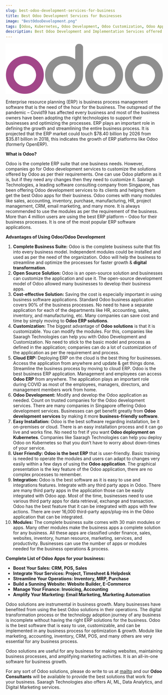 ```yaml
---
slug: best-odoo-development-services-for-business
title: Best Odoo Development Services for Businesses
image: "BestOdooDevelopment.png"
tags: [Odoo, Kubernetes, Odoo Development, Odoo Customization, Odoo Apps, ERP Solutions, ERP Platforms, Best ERP Solutions, Odoo ERP Solutions, Saaragh Technologies]
description: Best Odoo Development and Implementation Services offered by Saaragh Technologies along with support for deploying it on Kubernetes.
---
```



![Best Odoo Development Services for Businesses](BestOdooDevelopment.png)

Enterprise resource planning (ERP) is business process management software that is the need of the hour for the business. The outspread of the pandemic – Covid19 has affected every business and most of the business owners have been adopting the right technologies to support their businesses and optimizing the processes. ERP plays an important role in defining the growth and streamlining the entire business process. It is projected that the ERP market could touch $78.40 billion by 2026 from $35.81 billion in 2018, this indicates the growth of ERP platforms like Odoo (formerly OpenERP).

<!--truncate-->

__What is Odoo?__

Odoo is the complete ERP suite that one business needs. However, companies go for Odoo development services to customize the solutions offered by Odoo as per their requirements. One can use Odoo platform as it is, but if they need any changes then they need to customize it. Saaragh Technologies, a leading software consulting company from Singapore, has been offering Odoo development services to its clients and helping them get the best Odoo apps for their business. Odoo comes with many modules like sales, accounting, inventory, purchase, manufacturing, HR, project management, CRM, email marketing, and many more. It is always recommended to use the modules as per the requirement of the business. More than 4 million users are using the best ERP platform – Odoo for their business processes. It is one of the most popular ERP software applications.

__Advantages of Using Odoo/Odoo Development__
1.	__Complete Business Suite:__ Odoo is the complete business suite that fits into every business model. Independent modules could be installed and used as per the need of the organization. Odoo will help the business to streamline and optimize the processes for faster growth & __digital transformation__. 
2.	__Open Source Solution:__ Odoo is an open-source solution and businesses can customize the application and use it. The open-source development model of Odoo allowed many businesses to develop their business apps. 
3.	__Cost-effective Solution:__ Saving the cost is especially important in using business software applications. Standard Odoo business application covers 90% of the business processes. No need to have a separate application for each of the departments like HR, accounting, sales, inventory, and manufacturing, etc. Many companies can save cost and time by simply moving to __Odoo ERP solutions__.
4.	__Customization:__ The biggest advantage of __Odoo solutions__ is that it is customizable. You can modify the modules. For this, companies like Saaragh Technologies can help you with Odoo Development and Customization. No need to stick to the basic model and process as defined in the application; companies can do a lot of customization of the application as per the requirement and process.
5.	__Cloud ERP:__ Deploying ERP on the cloud is the best thing for businesses. Access the application from anywhere and update & get things done. Streamline the business process by moving to cloud ERP. Odoo is the best business ERP application. Management and employees can access __Odoo ERP__ from anywhere. The application plays an important role during COVID as most of the employees, managers, directors, and management members work from home. 
6.	__Odoo Development:__ Modify and develop the Odoo application as needed. Count on trusted companies for the Odoo development services. There are many companies in Singapore offering Odoo development services. Businesses can get benefit greatly from __Odoo development services__ by making it more __business-friendly software__. 
7.	__Easy Installation:__ Odoo is the best software regarding installation, be it on-premises or cloud. There is an easy installation process and it can go live and works fine. No need to fret if you want __Odoo deployment on Kubernetes__. Companies like Saaragh Technologies can help you deploy Odoo on Kubernetes so that you don’t have to worry about down-times of your service. 
8.	__User Friendly:__ __Odoo is the best ERP__ that is user-friendly. Basic training is needed to operate the modules and users can adapt to changes very easily within a few days of using the __Odoo application__. The graphical presentation is the key feature of the Odoo application, there are no complex processes to remember. 
9.	__Integration:__ Odoo is the best software as it is easy to use and integrations features. Integrate with any third party apps in Odoo. There are many third party apps in the application those can be easily integrated with Odoo app. Most of the time, businesses need to use various third party apps for data retrieval, exchange and transaction. Odoo has the best feature that it can be integrated with apps with few actions. There are over 16,000 third-party apps/plug-ins in the Odoo application that can be integrated. 
10.	__Modules:__ The complete business suite comes with 30 main modules or apps. Many other modules make the business apps a complete solution for any business. All these apps are classified under finance, sales, websites, inventory, human resource, marketing, services, and productivity. Businesses can use the number of apps or modules needed for the business operations & process.

__Complete List of Odoo Apps for your business:__

- __Boost Your Sales: CRM, POS, Sales__
- __Integrate Your Services: Project, Timesheet & Helpdesk__
- __Streamline Your Operations: Inventory, MRP, Purchase__
- __Build a Sunning Website: Website Builder, E-Commerce__
- __Manage Your Finance: Invoicing, Accounting__
- __Amplify Your Marketing: Email Marketing, Marketing Automation__

Odoo solutions are instrumental in business growth. Many businesses have benefited from using the best Odoo solutions in their operations. The digital transformation process or the technology adoption journey of any business is incomplete without having the right ERP solutions for the business. Odoo is the best software that is easy to use, customizable, and can be implemented in any business process for optimization & growth. Module like marketing, accounting, inventory, CRM, POS, and many others are very essential for any business process.

Odoo solutions are useful for any business for making websites, maintaining business processes, and amplifying marketing activities. It is an all-in-one software for business growth. 

For any sort of Odoo solutions, please do write to us at [mailto](mailto:shubham@saaragh.com) and our __Odoo Consultants__ will be available to provide the best solutions that work for your business. Saaragh Technologies also offers AI, ML, Data Analytics, and Digital Marketing services.